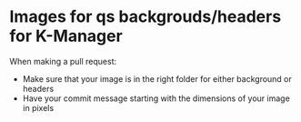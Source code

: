 # Images for qs backgrouds/headers for K-Manager

When making a pull request:
- Make sure that your image is in the right folder for either background or headers
- Have your commit message starting with the dimensions of your image in pixels
